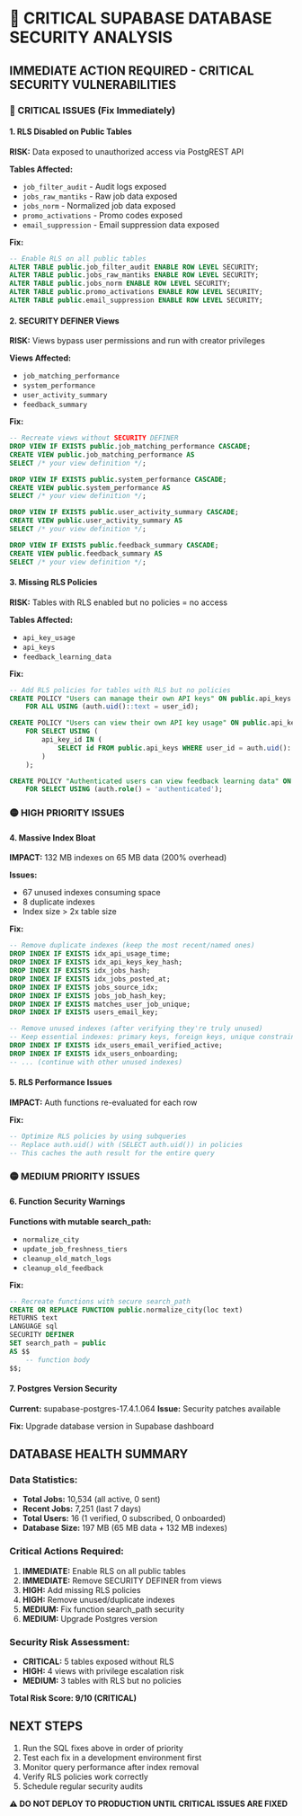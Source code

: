 # 🚨 CRITICAL SUPABASE DATABASE SECURITY ANALYSIS

## **IMMEDIATE ACTION REQUIRED - CRITICAL SECURITY VULNERABILITIES**

### **🔴 CRITICAL ISSUES (Fix Immediately)**

#### **1. RLS Disabled on Public Tables**
**RISK:** Data exposed to unauthorized access via PostgREST API

**Tables Affected:**
- `job_filter_audit` - Audit logs exposed
- `jobs_raw_mantiks` - Raw job data exposed  
- `jobs_norm` - Normalized job data exposed
- `promo_activations` - Promo codes exposed
- `email_suppression` - Email suppression data exposed

**Fix:**
```sql
-- Enable RLS on all public tables
ALTER TABLE public.job_filter_audit ENABLE ROW LEVEL SECURITY;
ALTER TABLE public.jobs_raw_mantiks ENABLE ROW LEVEL SECURITY;
ALTER TABLE public.jobs_norm ENABLE ROW LEVEL SECURITY;
ALTER TABLE public.promo_activations ENABLE ROW LEVEL SECURITY;
ALTER TABLE public.email_suppression ENABLE ROW LEVEL SECURITY;
```

#### **2. SECURITY DEFINER Views**
**RISK:** Views bypass user permissions and run with creator privileges

**Views Affected:**
- `job_matching_performance`
- `system_performance`
- `user_activity_summary`
- `feedback_summary`

**Fix:**
```sql
-- Recreate views without SECURITY DEFINER
DROP VIEW IF EXISTS public.job_matching_performance CASCADE;
CREATE VIEW public.job_matching_performance AS 
SELECT /* your view definition */;

DROP VIEW IF EXISTS public.system_performance CASCADE;
CREATE VIEW public.system_performance AS 
SELECT /* your view definition */;

DROP VIEW IF EXISTS public.user_activity_summary CASCADE;
CREATE VIEW public.user_activity_summary AS 
SELECT /* your view definition */;

DROP VIEW IF EXISTS public.feedback_summary CASCADE;
CREATE VIEW public.feedback_summary AS 
SELECT /* your view definition */;
```

#### **3. Missing RLS Policies**
**RISK:** Tables with RLS enabled but no policies = no access

**Tables Affected:**
- `api_key_usage`
- `api_keys`
- `feedback_learning_data`

**Fix:**
```sql
-- Add RLS policies for tables with RLS but no policies
CREATE POLICY "Users can manage their own API keys" ON public.api_keys
    FOR ALL USING (auth.uid()::text = user_id);

CREATE POLICY "Users can view their own API key usage" ON public.api_key_usage
    FOR SELECT USING (
        api_key_id IN (
            SELECT id FROM public.api_keys WHERE user_id = auth.uid()::text
        )
    );

CREATE POLICY "Authenticated users can view feedback learning data" ON public.feedback_learning_data
    FOR SELECT USING (auth.role() = 'authenticated');
```

### **🟡 HIGH PRIORITY ISSUES**

#### **4. Massive Index Bloat**
**IMPACT:** 132 MB indexes on 65 MB data (200% overhead)

**Issues:**
- 67 unused indexes consuming space
- 8 duplicate indexes
- Index size > 2x table size

**Fix:**
```sql
-- Remove duplicate indexes (keep the most recent/named ones)
DROP INDEX IF EXISTS idx_api_usage_time;
DROP INDEX IF EXISTS idx_api_keys_key_hash;
DROP INDEX IF EXISTS idx_jobs_hash;
DROP INDEX IF EXISTS idx_jobs_posted_at;
DROP INDEX IF EXISTS jobs_source_idx;
DROP INDEX IF EXISTS jobs_job_hash_key;
DROP INDEX IF EXISTS matches_user_job_unique;
DROP INDEX IF EXISTS users_email_key;

-- Remove unused indexes (after verifying they're truly unused)
-- Keep essential indexes: primary keys, foreign keys, unique constraints
DROP INDEX IF EXISTS idx_users_email_verified_active;
DROP INDEX IF EXISTS idx_users_onboarding;
-- ... (continue with other unused indexes)
```

#### **5. RLS Performance Issues**
**IMPACT:** Auth functions re-evaluated for each row

**Fix:**
```sql
-- Optimize RLS policies by using subqueries
-- Replace auth.uid() with (SELECT auth.uid()) in policies
-- This caches the auth result for the entire query
```

### **🟡 MEDIUM PRIORITY ISSUES**

#### **6. Function Security Warnings**
**Functions with mutable search_path:**
- `normalize_city`
- `update_job_freshness_tiers`
- `cleanup_old_match_logs`
- `cleanup_old_feedback`

**Fix:**
```sql
-- Recreate functions with secure search_path
CREATE OR REPLACE FUNCTION public.normalize_city(loc text)
RETURNS text
LANGUAGE sql
SECURITY DEFINER
SET search_path = public
AS $$ 
    -- function body
$$;
```

#### **7. Postgres Version Security**
**Current:** supabase-postgres-17.4.1.064
**Issue:** Security patches available

**Fix:** Upgrade database version in Supabase dashboard

## **DATABASE HEALTH SUMMARY**

### **Data Statistics:**
- **Total Jobs:** 10,534 (all active, 0 sent)
- **Recent Jobs:** 7,251 (last 7 days)
- **Total Users:** 16 (1 verified, 0 subscribed, 0 onboarded)
- **Database Size:** 197 MB (65 MB data + 132 MB indexes)

### **Critical Actions Required:**

1. **IMMEDIATE:** Enable RLS on all public tables
2. **IMMEDIATE:** Remove SECURITY DEFINER from views
3. **HIGH:** Add missing RLS policies
4. **HIGH:** Remove unused/duplicate indexes
5. **MEDIUM:** Fix function search_path security
6. **MEDIUM:** Upgrade Postgres version

### **Security Risk Assessment:**
- **CRITICAL:** 5 tables exposed without RLS
- **HIGH:** 4 views with privilege escalation risk
- **MEDIUM:** 3 tables with RLS but no policies

**Total Risk Score: 9/10 (CRITICAL)**

## **NEXT STEPS**

1. Run the SQL fixes above in order of priority
2. Test each fix in a development environment first
3. Monitor query performance after index removal
4. Verify RLS policies work correctly
5. Schedule regular security audits

**⚠️ DO NOT DEPLOY TO PRODUCTION UNTIL CRITICAL ISSUES ARE FIXED**
